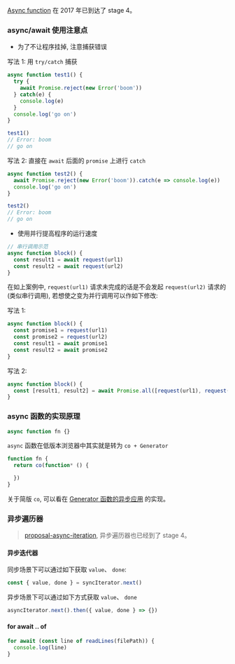 <!--
abbrlink: y1nlgvkb
-->

[Async function](https://github.com/tc39/proposals/blob/master/finished-proposals.md) 在 2017 年已到达了 stage 4。

### async/await 使用注意点

* 为了不让程序挂掉, 注意捕获错误

写法 1: 用 `try/catch` 捕获

```js
async function test1() {
  try {
    await Promise.reject(new Error('boom'))
  } catch(e) {
    console.log(e)
  }
  console.log('go on')
}

test1()
// Error: boom
// go on
```

写法 2: 直接在 `await` 后面的 `promise` 上进行 `catch`

```js
async function test2() {
  await Promise.reject(new Error('boom')).catch(e => console.log(e))
  console.log('go on')
}

test2()
// Error: boom
// go on
```

* 使用并行提高程序的运行速度

```js
// 串行调用示范
async function block() {
  const result1 = await request(url1)
  const result2 = await request(url2)
}
```

在如上案例中, `request(url1)` 请求未完成的话是不会发起 `request(url2)` 请求的(类似串行调用), 若想使之变为并行调用可以作如下修改:

写法 1:

```js
async function block() {
  const promise1 = request(url1)
  const promise2 = request(url2)
  const result1 = await promise1
  const result2 = await promise2
}
```

写法 2:

```js
async function block() {
  const [result1, result2] = await Promise.all([request(url1), request(url2)])
}
```

### async 函数的实现原理

```js
async function fn {}
```

`async` 函数在低版本浏览器中其实就是转为 `co + Generator`

```js
function fn {
  return co(function* () {

  })
}
```

关于简版 `co`, 可以看在 [Generator 函数的异步应用](https://github.com/MuYunyun/blog/blob/master/BasicSkill/readES6/Generator%E6%9C%AD%E8%AE%B0.md#generator-%E5%87%BD%E6%95%B0%E7%9A%84%E5%BC%82%E6%AD%A5%E5%BA%94%E7%94%A8) 的实现。

### 异步遍历器

> [proposal-async-iteration](https://github.com/tc39/proposal-async-iteration), 异步遍历器也已经到了 stage 4。

#### 异步迭代器

同步场景下可以通过如下获取 `value`、 `done`:

```js
const { value, done } = syncIterator.next()
```

异步场景下可以通过如下方式获取 `value`、 `done`

```js
asyncIterator.next().then({ value, done } => {})
```

#### for await .. of

```js
for await (const line of readLines(filePath)) {
  console.log(line)
}
```

